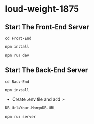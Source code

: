 # loud-weight-1875

## Start The Front-End Server

```
cd Front-End
```

```
npm install
```

```
npm run dev
```

## Start The Back-End Server

```
cd Back-End
```

```
npm install
```
- Create .env file and add :-

```
DB_Url=Your-MongoDB-URL
```

```
npm run server
```
